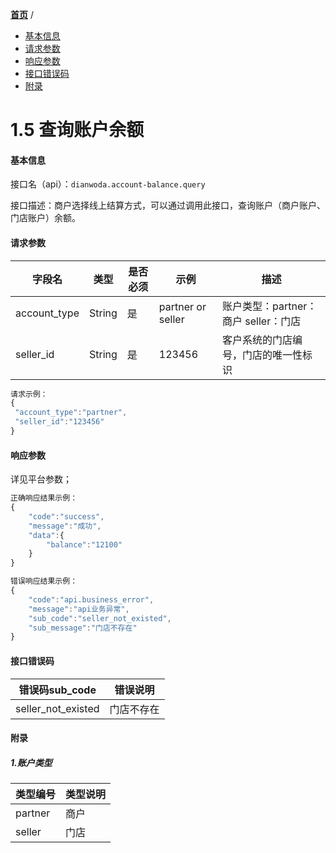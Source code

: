 [**首页**](https://open.dianwoda.com/) /


- <a href="#基本信息">基本信息</a>
- <a href="#请求参数">请求参数</a>
- <a href="#响应参数">响应参数</a>
- <a href="#接口错误码">接口错误码</a>
- <a href="#附录">附录</a>


# 1.5 查询账户余额

#### 基本信息

接口名（api）：`dianwoda.account-balance.query`

接口描述：商户选择线上结算方式，可以通过调用此接口，查询账户（商户账户、门店账户）余额。


#### 请求参数
字段名 | 类型 | 是否必须 | 示例 | 描述
---|---|---|---|---
account_type|String|是|partner or seller|账户类型：partner：商户  seller：门店
seller_id|String|是|123456|客户系统的门店编号，门店的唯一性标识

```javascript
请求示例：
{
 "account_type":"partner",
 "seller_id":"123456"
}
```

#### 响应参数
详见平台参数；

```javascript
正确响应结果示例：
{
	"code":"success",
	"message":"成功",
	"data":{
        "balance":"12100"
    }
}
```

```javascript
错误响应结果示例：
{
	"code":"api.business_error",
	"message":"api业务异常",
	"sub_code":"seller_not_existed",
	"sub_message":"门店不存在"
}
```

#### 接口错误码
错误码sub_code | 错误说明
---|---
seller_not_existed|门店不存在


#### 附录
##### 1.账户类型
类型编号 | 类型说明
---|---
partner|商户
seller|门店
